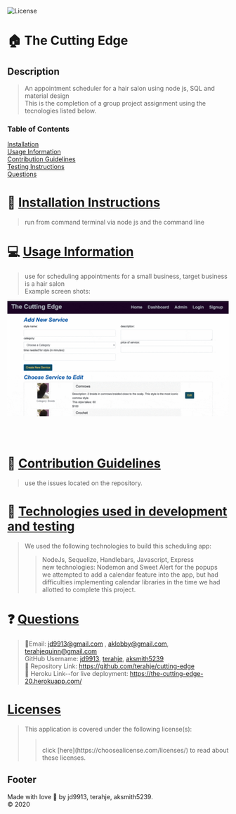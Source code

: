 ![License](https://img.shields.io/badge/License--blue.svg)

:house: The Cutting Edge <br>
==

Description
--
>An appointment scheduler for a hair salon using node js, SQL and material design<br>
>This is the completion of a group project assignment using the tecnologies listed below.

### Table of Contents
[Installation](#install)<br>
[Usage Information](#usage)</a><br>
[Contribution Guidelines](#contribute)<br>
[Testing Instructions](#test)<br>
[Questions](#quest)<br>

:memo: [Installation Instructions](install)
========
>run from command terminal via node js and the command line

:computer: [Usage Information](usage)
=======
>use for scheduling appointments for a small business, target business is a hair salon<br>
>Example screen shots:

![](cuttingEdge.gif)

<br><br>

:incoming_envelope: [Contribution Guidelines](contribute)
=========
>use the issues located on the repository.  <br>


:notebook: [Technologies used in development and testing](test)
=======
>We used the following technologies to build this scheduling app:<br>
>>NodeJs, Sequelize, Handlebars, Javascript, Express<br>
>>new technologies:  Nodemon and Sweet Alert for the popups<br>
>>we attempted to add a calendar feature into the app, but had difficulties implementing calendar libraries in the time we had allotted to complete this project.<br>

:question: [Questions](quest)
=======
>:email:Email: jd9913@gmail.com , aklobby@gmail.com, terahjequinn@gmail.com<br>
>GitHub Username: [jd9913](https://github.com/jd9913), [terahje](https://github.com/terahje), [aksmith5239](https://github.com/aksmith5239)<br>
>:link: Repository Link: https://github.com/terahje/cutting-edge<br>
>:link: Heroku Link--for live deployment: https://the-cutting-edge-20.herokuapp.com/ <br>

[Licenses](#license)
=======
>This application is covered under the following license(s): <br>
>><br>
>>click [here](https://choosealicense.com/licenses/) to read about these licenses.<br>

Footer
-----

Made with love :gift_heart: by jd9913, terahje, aksmith5239.<br>:copyright: 2020

        
